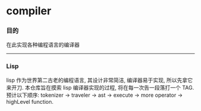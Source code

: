 # compiler

### 目的

在此实现各种编程语言的编译器

---

### Lisp

lisp 作为世界第二古老的编程语言, 其设计非常简洁, 编译器易于实现, 所以先拿它来开刀.
本仓库旨在摸索 lisp 编译器实现的过程, 将在每一次告一段落打一个 TAG.
预计以下顺序: tokenizer -> traveler -> ast -> execute -> more operator -> highLevel function.
